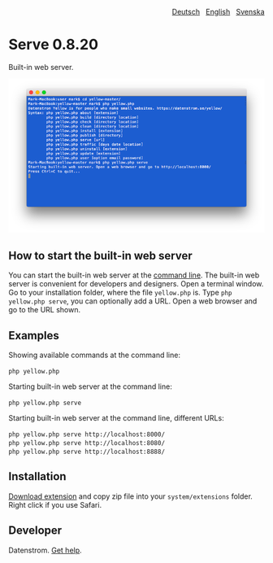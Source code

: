 <p align="right"><a href="README-de.md">Deutsch</a> &nbsp; <a href="README.md">English</a> &nbsp; <a href="README-sv.md">Svenska</a></p>

# Serve 0.8.20

Built-in web server.

<p align="center"><img src="serve-screenshot.png?raw=true" alt="Screenshot"></p>

## How to start the built-in web server

You can start the built-in web server at the [command line](https://github.com/annaesvensson/yellow-command). The built-in web server is convenient for developers and designers. Open a terminal window. Go to your installation folder, where the file `yellow.php` is. Type `php yellow.php serve`, you can optionally add a URL. Open a web browser and go to the URL shown.

## Examples

Showing available commands at the command line:

`php yellow.php`

Starting built-in web server at the command line:

`php yellow.php serve`  

Starting built-in web server at the command line, different URLs:

`php yellow.php serve http://localhost:8000/`  
`php yellow.php serve http://localhost:8080/`  
`php yellow.php serve http://localhost:8888/`  

## Installation

[Download extension](https://github.com/annaesvensson/yellow-serve/archive/main.zip) and copy zip file into your `system/extensions` folder. Right click if you use Safari.

## Developer

Datenstrom. [Get help](https://datenstrom.se/yellow/help/).
